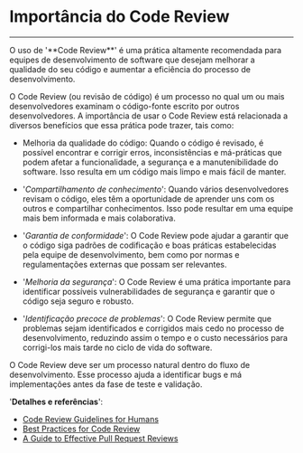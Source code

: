 # **Importância do Code Review** 

<hr>
O uso de '**Code Review**' é uma prática altamente recomendada para equipes de desenvolvimento de software que desejam melhorar a qualidade do seu código e aumentar a eficiência do processo de desenvolvimento.

O Code Review (ou revisão de código) é um processo no qual um ou mais desenvolvedores examinam o código-fonte escrito por outros desenvolvedores. A importância de usar o Code Review está relacionada a diversos benefícios que essa prática pode trazer, tais como:

- Melhoria da qualidade do código: Quando o código é revisado, é possível encontrar e corrigir erros, inconsistências e má-práticas que podem afetar a funcionalidade, a segurança e a manutenibilidade do software. Isso resulta em um código mais limpo e mais fácil de manter.

- '_Compartilhamento de conhecimento_': Quando vários desenvolvedores revisam o código, eles têm a oportunidade de aprender uns com os outros e compartilhar conhecimentos. Isso pode resultar em uma equipe mais bem informada e mais colaborativa.

- '_Garantia de conformidade_': O Code Review pode ajudar a garantir que o código siga padrões de codificação e boas práticas estabelecidas pela equipe de desenvolvimento, bem como por normas e regulamentações externas que possam ser relevantes.

- '_Melhoria da segurança_': O Code Review é uma prática importante para identificar possíveis vulnerabilidades de segurança e garantir que o código seja seguro e robusto.

- '_Identificação precoce de problemas_': O Code Review permite que problemas sejam identificados e corrigidos mais cedo no processo de desenvolvimento, reduzindo assim o tempo e o custo necessários para corrigi-los mais tarde no ciclo de vida do software.

O Code Review deve ser um processo natural dentro do fluxo de desenvolvimento. Esse processo ajuda a identificar bugs e má implementações antes da fase de teste e validação.

'**Detalhes e referências**':

- [Code Review Guidelines for Humans](https://phauer.com/2018/code-review-guidelines/)
- [Best Practices for Code Review](https://smartbear.com/learn/code-review/best-practices-for-peer-code-review/)
- [A Guide to Effective Pull Request Reviews](https://nebulab.com/blog/a-guide-to-effective-pull-request-reviews)